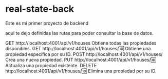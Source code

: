 # real-state-back
Este es mi primer proyecto de backend

aqui te dejo definidas las rutas para poder consultar la base de datos.


GET http://localhost:4001/api/v1/houses Obtiene todas las propiedades disponibles.
GET http://localhost:4001/api/v1/houses/:id: Obtiene una propiedad específica por su ID.
POST http://localhost:4001/api/v1/houses/ Crea una nueva propiedad.
PUT http://localhost:4001/api/v1/houses/:id: Actualiza una propiedad existente.
DELETE http://localhost:4001/api/v1/houses/:id: Elimina una propiedad por su ID.